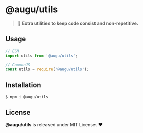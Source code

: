 # @augu/utils

> 🌸 **Extra utilities to keep code consist and non-repetitive.**

## Usage

```js
// ESM
import utils from '@augu/utils';

// CommonJS
const utils = require('@augu/utils');
```

## Installation

```sh
$ npm i @augu/utils
```

## License

**@augu/utils** is released under MIT License. :heart:
